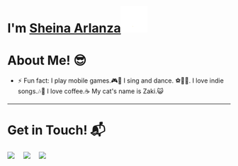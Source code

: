 <h1>I'm <a href="https://github.com/shinarlanza">Sheina Arlanza<a><img src="https://github.com/Kathryn-Jie/Kathryn-Jie/blob/main/wave.gif" width="60px"/></h1>

<h1>About Me! 😎</h1>

- ⚡  Fun fact: I play mobile games.🎮📱 I sing and dance. ⚽🎾🎹. I love indie songs.🎶💙 I love coffee.☕ My cat's name is Zaki.😺
  
<hr>

<h1>Get in Touch! 📬</h1>

<p>
<a href="https://www.linkedin.com/in/sheina-arlanza-bb397320b/" target="blank"><img align="center" src="https://img.shields.io/badge/Sheina Arlanza-0077B5?style=for-the-badge&logo=linkedin&logoColor=white" /></a> &nbsp;&nbsp;&nbsp;  <a href="mailto:sheinaarlanza19@gmail.com" target="blank"><img align="center" src="https://img.shields.io/badge/sheina.arlanza@wvsu.edu.ph-D14836?style=for-the-badge&logo=gmail&logoColor=white" /></a>    &nbsp;&nbsp;&nbsp;       <a href="https://www.github.com/shinarlanza" target="blank"><img align="center" src="https://img.shields.io/badge/shinarlanza-100000?style=for-the-badge&logo=github&logoColor=white" /></a>
</p>
  

